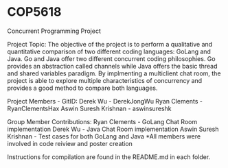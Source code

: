 # COP5618
Concurrent Programming Project

Project Topic: The objective of the project is to perform a qualitative and quantitative comparison of two different coding languages: GoLang and Java. Go and Java offer two different concurrent coding philosophies. Go provides an abstraction called channels while Java offers the basic thread and shared variables paradigm. By implmenting a multiclient chat room, the project is able to explore multiple characteristics of concurrency and provides a good method to compare both languages. 

Project Members - GitID: 
Derek Wu - DerekJongWu
Ryan Clements - RyanClementsHax
Aswin Suresh Krishnan - aswinsureshk

Group Member Contributions: 
Ryan Clements - GoLang Chat Room implementation 
Derek Wu - Java Chat Room implementation
Aswin Suresh Krishnan - Test cases for both GoLang and Java 
*All members were involved in code reiview and poster creation 
 
Instructions for compilation are found in the README.md in each folder. 
